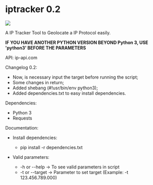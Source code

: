 # iptracker 0.2

<img src="https://i.imgur.com/RI6V03z.gif">

A IP Tracker Tool to Geolocate a IP Protocol easily.

**IF YOU HAVE ANOTHER PYTHON VERSION BEYOND Python 3, USE 'python3' BEFORE THE PARAMETERS**

API: ip-api.com

Changelog 0.2:
- Now, is necessary input the target before running the script;
- Some changes in return;
- Added shebang (#!usr/bin/env python3);
- Added dependencies.txt to easy install dependencies.

Dependencies:
- Python 3
- Requests

Documentation:
- Install dependencies: 
  - pip install -r dependencies.txt

- Valid parameters:
  - -h or --help -> To see valid parameters in script
  - -t or --target -> Parameter to set target (Example: -t 123.456.789.000)

